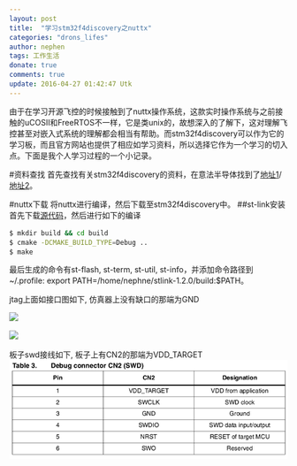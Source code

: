 ```yaml
---
layout: post
title:  "学习stm32f4discovery之nuttx"
categories: "drons_lifes"
author: nephen
tags: 工作生活
donate: true
comments: true
update: 2016-04-27 01:42:47 Utk
---
```

由于在学习开源飞控的时候接触到了nuttx操作系统，这款实时操作系统与之前接触的uCOSII和FreeRTOS不一样，它是类unix的，故想深入的了解下，这对理解飞控甚至对嵌入式系统的理解都会相当有帮助。而stm32f4discovery可以作为它的学习板，而且官方网站也提供了相应如学习资料，所以选择它作为一个学习的切入点。下面是我个人学习过程的一个小记录。

#资料查找
首先查找有关stm32f4discovery的资料，在意法半导体找到了[地址1](http://www.stmcu.org/search/?q=stm32f4discovery)/[地址2](http://www2.st.com/content/st_com/en/products/evaluation-tools/product-evaluation-tools/mcu-eval-tools/stm32-mcu-eval-tools/stm32-mcu-discovery-kits/stm32f4discovery.html)。

#nuttx下载
将nuttx进行编译，然后下载至stm32f4discovery中。
##st-link安装
首先下载[源代码](https://github.com/texane/stlink/releases)，然后进行如下的编译

```sh
$ mkdir build && cd build
$ cmake -DCMAKE_BUILD_TYPE=Debug ..
$ make
```
最后生成的命令有st-flash, st-term, st-util, st-info，并添加命令路径到~/.profile: export PATH=/home/nephne/stlink-1.2.0/build:$PATH。

jtag上面如接口图如下, 仿真器上没有缺口的那端为GND

![](http://img.my.csdn.net/uploads/201211/27/1354020256_4862.png)

![](http://img2.ph.126.net/EQv6vqNyDmKOyVN0o-QZOw==/6608630031911242241.png)

板子swd接线如下, 板子上有CN2的那端为VDD_TARGET
![](/images/swd.png)
